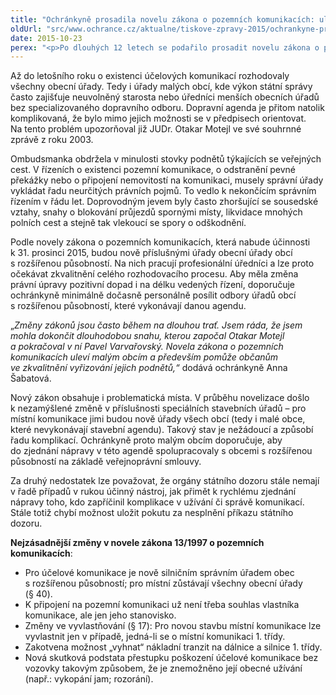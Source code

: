 ```yaml
---
title: "Ochránkyně prosadila novelu zákona o pozemních komunikacích: uleví malým obcím a pomůže občanům"
oldUrl: "src/www.ochrance.cz/aktualne/tiskove-zpravy-2015/ochrankyne-prosadila-novelu-zakona-o-pozemnich-komunikacich-ulevi-malym-obcim-a-pomuze-ob"
date: 2015-10-23
perex: "<p>Po dlouhých 12 letech se podařilo prosadit novelu zákona o pozemních komunikacích. Dosud o veřejně přístupných účelových komunikacích, coby nejnižší kategorii pozemních komunikací, rozhodovaly všechny obecní úřady. Nyní se tato komplikovaná agenda bude týkat jen obcí s rozšířenou působností. Prosazení této změny ulehčí malým obcím, zpřehlednění působnost jednotlivých úřadů a především zkvalitní vyřizování podnětů od občanů. Tuto změnu prosazoval již první veřejný ochránce práv JUDr. Otakar Motejl. </p>"
---
```


<!-- imported from the old website -->

<p>Až do letošního roku o existenci účelových komunikací rozhodovaly všechny obecní úřady. Tedy i úřady malých obcí, kde výkon státní správy často zajišťuje neuvolněný starosta nebo úředníci menších obecních úřadů bez specializovaného dopravního odboru. Dopravní agenda je přitom natolik komplikovaná, že bylo mimo jejich možnosti se v předpisech orientovat. Na tento problém upozorňoval již JUDr. Otakar Motejl ve své souhrnné zprávě z roku 2003. </p><p>Ombudsmanka obdržela v minulosti stovky podnětů týkajících se veřejných cest. V řízeních o existenci pozemní komunikace, o odstranění pevné překážky nebo o připojení nemovitostí na komunikaci, musely správní úřady vykládat řadu neurčitých právních pojmů. To vedlo k nekončícím správním řízením v řádu let. Doprovodným jevem byly často zhoršující se sousedské vztahy, snahy o blokování průjezdů spornými místy, likvidace mnohých polních cest a stejně tak vlekoucí se spory o odškodnění. </p><p>Podle novely zákona o pozemních komunikacích, která nabude účinnosti k 31. prosinci 2015, budou nově příslušnými úřady obecní úřady obcí s rozšířenou působností. Na nich pracují profesionální úředníci a lze proto očekávat zkvalitnění celého rozhodovacího procesu. Aby měla změna právní úpravy pozitivní dopad i na délku vedených řízení, doporučuje ochránkyně minimálně dočasně personálně posílit odbory úřadů obcí s rozšířenou působností, které vykonávají danou agendu.</p><p>„<i>Změny zákonů jsou často během na dlouhou trať. Jsem ráda, že jsem mohla dokončit dlouhodobou snahu, kterou započal Otakar Motejl a pokračoval v ní Pavel Varvařovský. Novela zákona o pozemních komunikacích uleví malým obcím a především pomůže občanům ve zkvalitnění vyřizování jejich podnětů,“</i> dodává ochránkyně Anna Šabatová.</p><p>Nový zákon obsahuje i problematická místa. V průběhu novelizace došlo k nezamýšlené změně v příslušnosti speciálních stavebních úřadů – pro místní komunikace jimi budou nově úřady všech obcí (tedy i malé obce, které nevykonávají stavební agendu). Takový stav je nežádoucí a způsobí řadu komplikací. Ochránkyně proto malým obcím doporučuje, aby do zjednání nápravy v této agendě spolupracovaly s obcemi s rozšířenou působností na základě veřejnoprávní smlouvy. </p><p>Za druhý nedostatek lze považovat, že orgány státního dozoru stále nemají v řadě případů v rukou účinný nástroj, jak přimět k rychlému zjednání nápravy toho, kdo zapříčinil komplikace v užívání či správě komunikací. Stále totiž chybí možnost uložit pokutu za nesplnění příkazu státního dozoru.</p><p><b>Nejzásadnější změny v novele zákona 13/1997 o pozemních komunikacích</b>:</p><ul><li>Pro účelové komunikace je nově silničním správním úřadem obec s rozšířenou působností; pro místní zůstávají všechny obecní úřady (§ 40).</li><li>K připojení na pozemní komunikaci už není třeba souhlas vlastníka komunikace, ale jen jeho stanovisko.</li><li>Změny ve vyvlastňování (§ 17): Pro novou stavbu místní komunikace lze vyvlastnit jen v případě, jedná-li se o místní komunikaci 1. třídy. </li><li>Zakotvena možnost „vyhnat“ nákladní tranzit na dálnice a silnice 1. třídy. </li><li>Nová skutková podstata přestupku poškození účelové komunikace bez vozovky takovým způsobem, že je znemožněno její obecné užívání (např.: vykopání jam; rozorání).</li></ul><p> </p>
